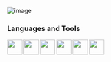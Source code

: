 ![image](https://github.com/DevopParker/DevopParker/assets/99158883/32c26d56-2cfb-4eee-b8f3-d20b3396d135)<!--
**Software Developer student**
-->

### Languages and Tools
<img align="left" width=35px src="https://cdn.jsdelivr.net/gh/devicons/devicon/icons/cplusplus/cplusplus-original.svg" />
<img align="left" width=35px src="https://cdn.jsdelivr.net/gh/devicons/devicon/icons/html5/html5-original.svg" />
<img align="left" width=35px src="https://cdn.jsdelivr.net/gh/devicons/devicon/icons/css3/css3-original.svg" />
<img align="left" width=35px src="https://cdn.jsdelivr.net/gh/devicons/devicon/icons/linux/linux-original.svg" />
<img align="left" width=35px src="https://cdn.jsdelivr.net/gh/devicons/devicon/icons/github/github-original.svg" />
<img align="left" width=35px src="https://cdn.jsdelivr.net/gh/devicons/devicon/icons/php/php-original.svg" />
<br />

#

<!-- 
### Stats
![Anurag's GitHub stats](https://github-readme-stats.vercel.app/api?username=ParkerTennier&show_icons=true&theme=radical)



## Currently Learning
<img align="left" width=45px src="https://cdn.jsdelivr.net/gh/devicons/devicon/icons/csharp/csharp-original.svg" />
<img align="left" width=45px src="https://cdn.jsdelivr.net/gh/devicons/devicon/icons/javascript/javascript-original.svg" />
<img align="left" width=45px src="https://cdn.jsdelivr.net/gh/devicons/devicon/icons/java/java-original.svg" />
<img align="left" width=45px src="https://cdn.jsdelivr.net/gh/devicons/devicon/icons/react/react-original.svg" />
<br>
-->
